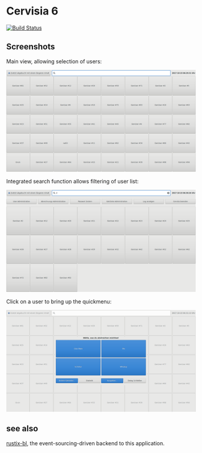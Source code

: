 # Cervisia 6

[![Build Status](https://travis-ci.org/n3phtys/cervisia.svg?branch=master)](https://travis-ci.org/n3phtys/cervisia)

## Screenshots

Main view, allowing selection of users:

![Alt text](doc/screenshot_users_1.png?raw=true "Optional Title")

Integrated search function allows filtering of user list:

![Alt text](doc/screenshot_users_2.png?raw=true "Optional Title")

Click on a user to bring up the quickmenu:

![Alt text](doc/screenshot_quickmenu_1.png?raw=true "Optional Title")



## see also
[rustix-bl](https://github.com/n3phtys/rustix-bl), the event-sourcing-driven backend to this application.